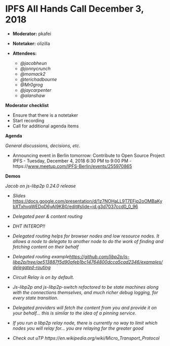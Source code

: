 # IPFS All Hands Call December 3, 2018

-   **Moderator:** pkafei
-   **Notetaker:** olizilla
-   **Attendees:**

    -   _@jacobheun_
    -   _@jonnycrunch_
    -   _@momack2_
    -   _@terichadbourne_
    -   _@Mr0grog_
    -   _@jaycarpenter_
    -   _@alanshaw_

  
**Moderator checklist**

-   Ensure that there is a notetaker
-   Start recording
-   Call for additional agenda items

  
**Agenda**

_General discussions, decisions, etc._

-   Announcing event in Berlin tomorrow: Contribute to Open Source Project IPFS - Tuesday, December 4, 2018 6:30 PM to 9:00 PM - https&#x3A;//www.meetup.com/IPFS-Berlin/events/255970865

  
**Demos**

_Jacob on js-libp2p 0.24.0 release_

-   _Slides_ https://docs.google.com/presentation/d/1z7NOHaLL9T7EFip2oOMBaKybXTxhvqWEDqD6yAl9KB0/edit#slide=id.g3d7037ccd0_0_96

-   _Delegated peer & content routing_
-   _DHT INTEROP!!_
-   _Delegated routing helps for browser nodes and low resource nodes. It allows a node to delegate to another node to do the work of finding and fetching content on their behalf_
-   _Delegated routing example<https://github.com/libp2p/js-libp2p/tree/ae513887f5d90afeb1bc14764800dcca5cad2346/examples/delegated-routing>_
-   _Circuit Relay is on by default._
-   _Js-libp2p and js-libp2p-switch refactored to be state machines along with the connections themselves, and much richer debug logging, for every state transition._
-   _Delegated providers will fetch the content from you and provide it on your behalf… this is similar to the idea of a pinning service._
-   _If you run a libp2p relay node, there is currently no way to limit which nodes you will relay for… you are relaying for the greater good_
-   _Check out uTP https&#x3A;//en.wikipedia.org/wiki/Micro_Transport_Protocol_
